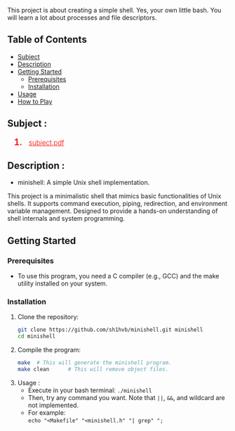 This project is about creating a simple shell. Yes, your own little bash. You will learn a lot about processes and file descriptors.


## Table of Contents
- [Subject](#subject)
- [Description](#description)
- [Getting Started](#getting-started)
  - [Prerequisites](#prerequisites)
  - [Installation](#installation)
- [Usage](#usage)
- [How to Play](#how-to-play)
## Subject :
<ol style="margin-left: 15px;">
  <li style="font-size: 20px; font-weight: 600; color: red;">
     <a href="https://cdn.intra.42.fr/pdf/pdf/65357/en.subject.pdf" target="_blank" style="color: red; font-size: 15.5px; font-weight: 300; margin-left: 10px;"> subject.pdf </a>
  </li>
</ol>

## Description :
- minishell: A simple Unix shell implementation.

This project is a minimalistic shell that mimics basic functionalities of Unix shells. It supports command execution, piping, redirection, and environment variable management. Designed to provide a hands-on understanding of shell internals and system programming.
  
## Getting Started
### Prerequisites
- To use this program, you need a C compiler (e.g., GCC) and the make utility installed on your system.

### Installation
1. Clone the repository:
    ```bash
    git clone https://github.com/sh1hvb/minishell.git minishell
    cd minishell
    ```
2. Compile the program:
    ```bash
    make  # This will generate the minishell program.
    make clean      # This will remove object files.
    ```
3. Usage :
    <ul>
      <li>Execute in your bash terminal: <code>./minishell </code></li>
       <li>Then, try any command you want. Note that <code>||</code>, <code>&&</code>, and wildcard are not implemented.</li>
      <li>For example:<br>
    <code>echo &quot;&lt;Makefile&quot; &quot;&lt;minishell.h&quot; &quot;| grep&quot; &quot;;</code>
      </li>
    </ul>
    
   
